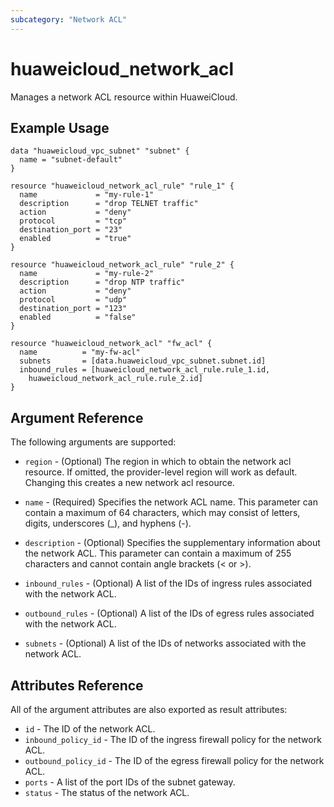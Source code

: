 ```yaml
---
subcategory: "Network ACL"
---
```


# huaweicloud\_network\_acl

Manages a network ACL resource within HuaweiCloud.

## Example Usage

```hcl
data "huaweicloud_vpc_subnet" "subnet" {
  name = "subnet-default"
}

resource "huaweicloud_network_acl_rule" "rule_1" {
  name             = "my-rule-1"
  description      = "drop TELNET traffic"
  action           = "deny"
  protocol         = "tcp"
  destination_port = "23"
  enabled          = "true"
}

resource "huaweicloud_network_acl_rule" "rule_2" {
  name             = "my-rule-2"
  description      = "drop NTP traffic"
  action           = "deny"
  protocol         = "udp"
  destination_port = "123"
  enabled          = "false"
}

resource "huaweicloud_network_acl" "fw_acl" {
  name          = "my-fw-acl"
  subnets       = [data.huaweicloud_vpc_subnet.subnet.id]
  inbound_rules = [huaweicloud_network_acl_rule.rule_1.id,
    huaweicloud_network_acl_rule.rule_2.id]
}
```

## Argument Reference

The following arguments are supported:

* `region` - (Optional) The region in which to obtain the network acl resource. If omitted, the provider-level region will work as default. Changing this creates a new network acl resource.

* `name` - (Required) Specifies the network ACL name. This parameter can contain a maximum of 64 characters,
    which may consist of letters, digits, underscores (_), and hyphens (-).

* `description` - (Optional) Specifies the supplementary information about the network ACL.
    This parameter can contain a maximum of 255 characters and cannot contain angle brackets (< or >).

* `inbound_rules` - (Optional)  A list of the IDs of ingress rules associated with the network ACL. 

* `outbound_rules` - (Optional) A list of the IDs of egress rules associated with the network ACL. 

* `subnets` - (Optional) A list of the IDs of networks associated with the network ACL. 

## Attributes Reference

All of the argument attributes are also exported as result attributes:

* `id` - The ID of the network ACL.
* `inbound_policy_id` - The ID of the ingress firewall policy for the network ACL.
* `outbound_policy_id` - The ID of the egress firewall policy for the network ACL.
* `ports` - A list of the port IDs of the subnet gateway.
* `status` - The status of the network ACL. 
